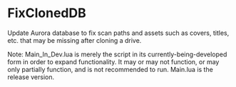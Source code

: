 # FixClonedDB
Update Aurora database to fix scan paths and assets such as covers, titles, etc. that may be missing after cloning a drive.

Note: Main_In_Dev.lua is merely the script in its currently-being-developed form in order to expand functionality. It may or may not function, or may only partially function, and is not recommended to run. Main.lua is the release version.
